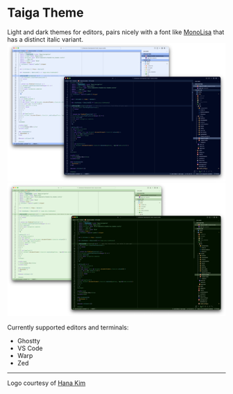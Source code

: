 # Taiga Theme

Light and dark themes for editors, pairs nicely with a font like [MonoLisa](https://www.monolisa.dev/) that has a distinct italic variant.
![Screenshot of VS Code with light and dark versions of the theme](./images/taiga.png)
![Screenshot of VS Code with light and dark version of the trees theme](./images/taiga-trees.png)

Currently supported editors and terminals:
- Ghostty
- VS Code
- Warp
- Zed

---

Logo courtesy of [Hana Kim](http://nameishana.com)
